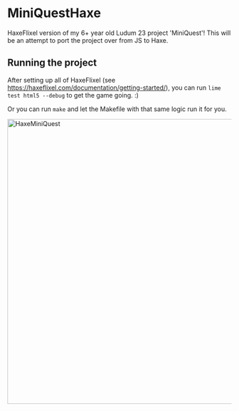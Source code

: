 # MiniQuestHaxe
HaxeFlixel version of my 6+ year old Ludum 23 project 'MiniQuest'! This will be an attempt to port the project over from JS to Haxe.
## Running the project
After setting up all of HaxeFlixel (see https://haxeflixel.com/documentation/getting-started/), you can run `lime test html5 --debug` to get the game going. :)

Or you can run `make` and let the Makefile with that same logic run it for you.

<img width="640" alt="HaxeMiniQuest" src="https://github.com/user-attachments/assets/48e89de5-7a2c-42b3-b3fe-6de14caae3fa">
